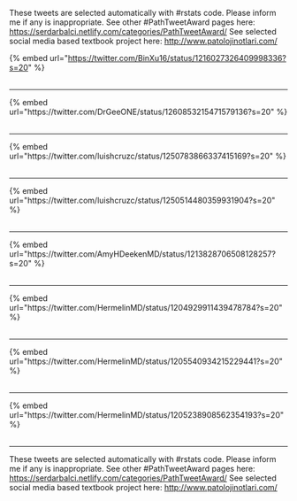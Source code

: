 

These tweets are selected automatically with #rstats code. Please inform me if any is inappropriate.
See other #PathTweetAward pages here: https://serdarbalci.netlify.com/categories/PathTweetAward/ 
See selected social media based textbook project here: http://www.patolojinotlari.com/

{% embed url="https://twitter.com/BinXu16/status/1216027326409998336?s=20" %}<br>
<br>
<hr>
{% embed url="https://twitter.com/DrGeeONE/status/1260853215471579136?s=20" %}<br>
<br>
<hr>
{% embed url="https://twitter.com/luishcruzc/status/1250783866337415169?s=20" %}<br>
<br>
<hr>
{% embed url="https://twitter.com/luishcruzc/status/1250514480359931904?s=20" %}<br>
<br>
<hr>
{% embed url="https://twitter.com/AmyHDeekenMD/status/1213828706508128257?s=20" %}<br>
<br>
<hr>
{% embed url="https://twitter.com/HermelinMD/status/1204929911439478784?s=20" %}<br>
<br>
<hr>
{% embed url="https://twitter.com/HermelinMD/status/1205540934215229441?s=20" %}<br>
<br>
<hr>
{% embed url="https://twitter.com/HermelinMD/status/1205238908562354193?s=20" %}<br>
<br>
<hr>


These tweets are selected automatically with #rstats code. Please inform me if any is inappropriate.
See other #PathTweetAward pages here: https://serdarbalci.netlify.com/categories/PathTweetAward/ 
See selected social media based textbook project here: http://www.patolojinotlari.com/
